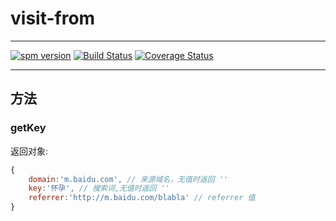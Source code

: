 # visit-from

---

[![spm version](http://moekit.com/badge/visit-from)](http://moekit.com/package/visit-from)
[![Build Status](https://img.shields.io/travis/MoeKit/visit-from.svg)](https://travis-ci.org/MoeKit/visit-from)
[![Coverage Status](https://coveralls.io/repos/MoeKit/visit-from/badge.png?branch=master)](https://coveralls.io/r/MoeKit/visit-from?branch=master)

---


## 方法

### getKey
返回对象:

```javascript
{
    domain:'m.baidu.com', // 来源域名，无值时返回 ''
    key:'怀孕', // 搜索词,无值时返回 ''
    referrer:'http://m.baidu.com/blabla' // referrer 值
}
```

